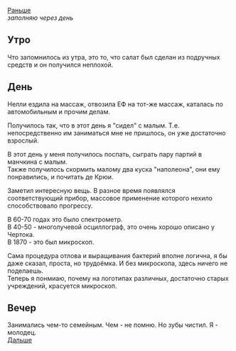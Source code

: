 [Раньше](2020.05.10.md)  
*заполняю через день*
## Утро
Что запомнилось из утра, это то, что салат был сделан из подручных средств и он получился неплохой.
## День
Нелли ездила на массаж, отвозила ЕФ на тот-же массаж, каталась по автомобильным и прочим делам.

Получилось так, что в этот день я "сидел" с малым. Т.е. непосредственно им заниматься мне не пришлось, он уже достаточно взрослый.

В этот день у меня получилось поспать, сыграть пару партий в манчкина с малым.  
Также получилось скормить малому два куска "наполеона", они ему понравились, и почитать де Крюи.

Заметил интересную вещь. В разное время появлялся соответствующий прибор, массовое применение которого нехило способствовало прогрессу.   

В 60-70 годах это было спектрометр.  
В 40-50 - многолучевой осциллограф, это очень хорошо описано у Чертока.  
В 1870 - это был микроскоп.

Сама процедура отлова и выращивания бактерий вполне логична, я бы даже сказал, проста, но трудоёмка. И без микроскопа, здесь ничего не поделаешь.  
Теперь я понмиаю, почему на логотипах различных, достаточно старых учреждений, красуется микроскоп.
## Вечер
Занимались чем-то семейным. Чем - не помню. Но зубы чистил. Я - молодец.  
[Дальше](2020.05.12.md)